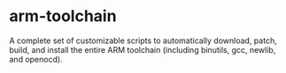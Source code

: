 arm-toolchain
=============

A complete set of customizable scripts to automatically download, patch, build, and install the entire ARM toolchain (including binutils, gcc, newlib, and openocd). 
